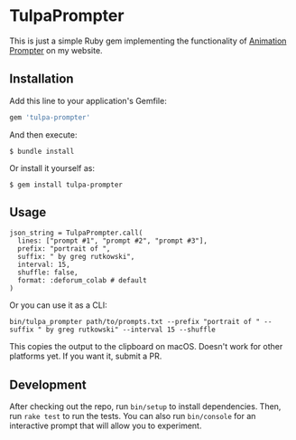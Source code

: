 # TulpaPrompter

This is just a simple Ruby gem implementing the functionality of [Animation Prompter](https://dreamingtulpa.com/tools/prompter) on my website.

## Installation

Add this line to your application's Gemfile:

```ruby
gem 'tulpa-prompter'
```

And then execute:

    $ bundle install

Or install it yourself as:

    $ gem install tulpa-prompter

## Usage

```
json_string = TulpaPrompter.call(
  lines: ["prompt #1", "prompt #2", "prompt #3"],
  prefix: "portrait of ",
  suffix: " by greg rutkowski",
  interval: 15,
  shuffle: false,
  format: :deforum_colab # default
)
```

Or you can use it as a CLI:

```
bin/tulpa_prompter path/to/prompts.txt --prefix "portrait of " --suffix " by greg rutkowski" --interval 15 --shuffle
```

This copies the output to the clipboard on macOS. Doesn't work for other platforms yet. If you want it, submit a PR.

## Development

After checking out the repo, run `bin/setup` to install dependencies. Then, run `rake test` to run the tests. You can also run `bin/console` for an interactive prompt that will allow you to experiment.

